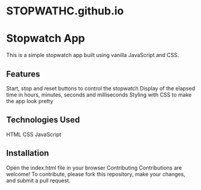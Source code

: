 # STOPWATHC.github.io
# Stopwatch App
This is a simple stopwatch app built using vanilla JavaScript and CSS.

## Features
Start, stop and reset buttons to control the stopwatch
Display of the elapsed time in hours, minutes, seconds and milliseconds
Styling with CSS to make the app look pretty

## Technologies Used
HTML
CSS
JavaScript

## Installation
Open the index.html file in your browser
Contributing
Contributions are welcome! To contribute, please fork this repository, make your changes, and submit a pull request.
